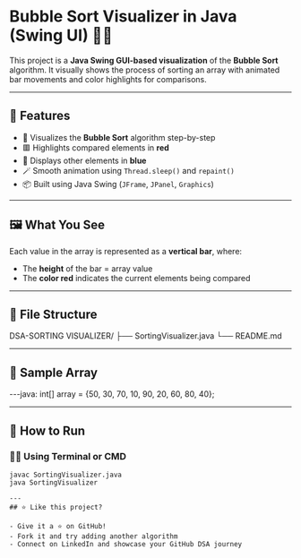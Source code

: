 # Bubble Sort Visualizer in Java (Swing UI) 🧮🎨

This project is a **Java Swing GUI-based visualization** of the **Bubble Sort** algorithm. It visually shows the process of sorting an array with animated bar movements and color highlights for comparisons.

---

## 🎯 Features

- 🧠 Visualizes the **Bubble Sort** algorithm step-by-step
- 🟥 Highlights compared elements in **red**
- 🔵 Displays other elements in **blue**
- 🪄 Smooth animation using `Thread.sleep()` and `repaint()`
- 📦 Built using Java Swing (`JFrame`, `JPanel`, `Graphics`)

---

## 🖼️ What You See

Each value in the array is represented as a **vertical bar**, where:
- The **height** of the bar = array value
- The **color red** indicates the current elements being compared

---

## 📁 File Structure

DSA-SORTING VISUALIZER/
├── SortingVisualizer.java
└── README.md

---

## 🧪 Sample Array

---java:
int[] array = {50, 30, 70, 10, 90, 20, 60, 80, 40};

---

## 🚀 How to Run

### 🧑‍💻 Using Terminal or CMD

```bash:
javac SortingVisualizer.java
java SortingVisualizer

---
## ⭐ Like this project?

- Give it a ⭐ on GitHub!
- Fork it and try adding another algorithm
- Connect on LinkedIn and showcase your GitHub DSA journey

